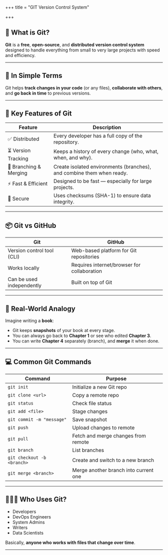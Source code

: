 +++
title = "GIT Version Control System"

+++


## 🧾 What is Git?

**Git** is a **free**, **open-source**, and **distributed version control system** designed to handle everything from small to very large projects with speed and efficiency.

---

## 🔧 In Simple Terms

Git helps **track changes in your code** (or any files), **collaborate with others**, and **go back in time** to previous versions.

---

## 🧠 Key Features of Git

| Feature                 | Description                                                                 |
|-------------------------|-----------------------------------------------------------------------------|
| ✅ Distributed           | Every developer has a full copy of the repository.                         |
| ⏳ Version Tracking      | Keeps a history of every change (who, what, when, and why).                |
| 🧪 Branching & Merging   | Create isolated environments (branches), and combine them when ready.       |
| ⚡ Fast & Efficient      | Designed to be fast — especially for large projects.                       |
| 🔐 Secure               | Uses checksums (SHA-1) to ensure data integrity.                           |

---

## 📦 Git vs GitHub

| Git                         | GitHub                                     |
|-----------------------------|--------------------------------------------|
| Version control tool (CLI)  | Web-based platform for Git repositories    |
| Works locally               | Requires internet/browser for collaboration|
| Can be used independently   | Built on top of Git                        |

---

## 📂 Real-World Analogy

Imagine writing a **book**:

- Git keeps **snapshots** of your book at every stage.
- You can always go back to **Chapter 1** or see who edited **Chapter 3**.
- You can write **Chapter 4** separately (branch), and **merge** it when done.

---

## 💻 Common Git Commands

| Command                       | Purpose                                |
|------------------------------|----------------------------------------|
| `git init`                   | Initialize a new Git repo              |
| `git clone <url>`            | Copy a remote repo                     |
| `git status`                 | Check file status                      |
| `git add <file>`             | Stage changes                          |
| `git commit -m "message"`    | Save snapshot                          |
| `git push`                   | Upload changes to remote               |
| `git pull`                   | Fetch and merge changes from remote    |
| `git branch`                 | List branches                          |
| `git checkout -b <branch>`   | Create and switch to a new branch      |
| `git merge <branch>`         | Merge another branch into current one  |

---

## 🧑‍🤝‍🧑 Who Uses Git?

- Developers
- DevOps Engineers
- System Admins
- Writers
- Data Scientists

Basically, **anyone who works with files that change over time**.

---
